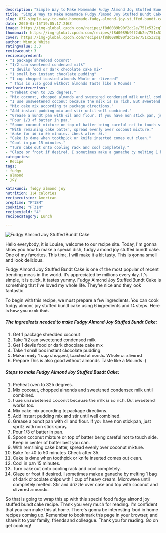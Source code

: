 ```yaml
---
description: "Simple Way to Make Homemade Fudgy Almond Joy Stuffed Bundt Cake"
title: "Simple Way to Make Homemade Fudgy Almond Joy Stuffed Bundt Cake"
slug: 837-simple-way-to-make-homemade-fudgy-almond-joy-stuffed-bundt-cake
date: 2020-05-15T19:05:17.246Z
image: https://img-global.cpcdn.com/recipes/f8d0089b90f2db2e/751x532cq70/fudgy-almond-joy-stuffed-bundt-cake-recipe-main-photo.jpg
thumbnail: https://img-global.cpcdn.com/recipes/f8d0089b90f2db2e/751x532cq70/fudgy-almond-joy-stuffed-bundt-cake-recipe-main-photo.jpg
cover: https://img-global.cpcdn.com/recipes/f8d0089b90f2db2e/751x532cq70/fudgy-almond-joy-stuffed-bundt-cake-recipe-main-photo.jpg
author: Winnie White
ratingvalue: 3.3
reviewcount: 3
recipeingredient:
- "1 package shredded coconut"
- "1/2 can sweetened condensed milk"
- "1 devils food or dark chocolate cake mix"
- "1 small box instant chocolate pudding"
- "1 cup chopped toasted almonds Whole or slivered"
- " This is also good without almonds Taste like a Mounds "
recipeinstructions:
- "Preheat oven to 325 degrees."
- "Mix coconut, chopped almonds and sweetened condensed milk until combined."
- "I use unsweetened coconut because the milk is so rich. But sweetend works too."
- "Mix cake mix according to package directions."
- "Add instant pudding mix and stir until well combined."
- "Grease a bundt pan with oil and flour. If you have non stick pan, just spritz with non stick spray."
- "Pour 1/3 of batter in pan."
- "Spoon coconut mixture on top of batter being careful not to touch side. Keep in center of batter best you can."
- "With remaining cake batter, spread evenly over coconut mixture."
- "Bake for 40 to 50 minutes. Check after 35."
- "Cake is done when toothpick or knife inserted comes out clean."
- "Cool in pan 15 minutes."
- "Turn cake out onto cooling rack and cool completely."
- "Glaze or frost if desired. I sometimes make a ganache by melting 1 bag of dark chocolate chips with 1 cup of heavy cream. Microwave until completely melted. Stir and drizzle over cake and top with coconut and slivered almonds."
categories:
- Recipe
tags:
- fudgy
- almond
- joy

katakunci: fudgy almond joy 
nutrition: 114 calories
recipecuisine: American
preptime: "PT18M"
cooktime: "PT31M"
recipeyield: "4"
recipecategory: Lunch

---
```



![Fudgy Almond Joy Stuffed Bundt Cake](https://img-global.cpcdn.com/recipes/f8d0089b90f2db2e/751x532cq70/fudgy-almond-joy-stuffed-bundt-cake-recipe-main-photo.jpg)

Hello everybody, it is Louise, welcome to our recipe site. Today, I'm gonna show you how to make a special dish, fudgy almond joy stuffed bundt cake. One of my favorites. This time, I will make it a bit tasty. This is gonna smell and look delicious.

Fudgy Almond Joy Stuffed Bundt Cake is one of the most popular of recent trending meals in the world. It's appreciated by millions every day. It's simple, it is quick, it tastes yummy. Fudgy Almond Joy Stuffed Bundt Cake is something that I've loved my whole life. They're nice and they look fantastic.




To begin with this recipe, we must prepare a few ingredients. You can cook fudgy almond joy stuffed bundt cake using 6 ingredients and 14 steps. Here is how you cook that.

<!--inarticleads1-->

##### The ingredients needed to make Fudgy Almond Joy Stuffed Bundt Cake:

1. Get 1 package shredded coconut
1. Take 1/2 can sweetened condensed milk
1. Get 1 devils food or dark chocolate cake mix
1. Take 1 small box instant chocolate pudding
1. Make ready 1 cup chopped, toasted almonds. Whole or slivered
1. Prepare  This is also good without almonds. Taste like a Mounds :)




<!--inarticleads2-->

##### Steps to make Fudgy Almond Joy Stuffed Bundt Cake:

1. Preheat oven to 325 degrees.
1. Mix coconut, chopped almonds and sweetened condensed milk until combined.
1. I use unsweetened coconut because the milk is so rich. But sweetend works too.
1. Mix cake mix according to package directions.
1. Add instant pudding mix and stir until well combined.
1. Grease a bundt pan with oil and flour. If you have non stick pan, just spritz with non stick spray.
1. Pour 1/3 of batter in pan.
1. Spoon coconut mixture on top of batter being careful not to touch side. Keep in center of batter best you can.
1. With remaining cake batter, spread evenly over coconut mixture.
1. Bake for 40 to 50 minutes. Check after 35.
1. Cake is done when toothpick or knife inserted comes out clean.
1. Cool in pan 15 minutes.
1. Turn cake out onto cooling rack and cool completely.
1. Glaze or frost if desired. I sometimes make a ganache by melting 1 bag of dark chocolate chips with 1 cup of heavy cream. Microwave until completely melted. Stir and drizzle over cake and top with coconut and slivered almonds.




So that is going to wrap this up with this special food fudgy almond joy stuffed bundt cake recipe. Thank you very much for reading. I'm confident that you can make this at home. There's gonna be interesting food in home recipes coming up. Remember to bookmark this page in your browser, and share it to your family, friends and colleague. Thank you for reading. Go on get cooking!

